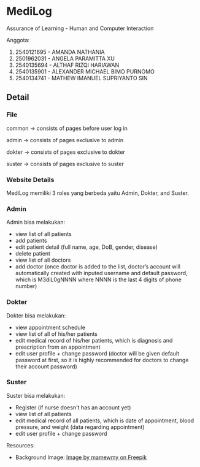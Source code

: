 # MediLog

Assurance of Learning - Human and Computer Interaction

Anggota:
1. 2540121695 - AMANDA NATHANIA
2. 2501962031 - ANGELA PARAMITTA XU
3. 2540135694 - ALTHAF RIZQI HARIAWAN
4. 2540135901 - ALEXANDER MICHAEL BIMO PURNOMO
5. 2540134741 - MATHEW IMANUEL SUPRIYANTO SIN

## Detail
### File 
common -> consists of pages before user log in

admin -> consists of pages exclusive to admin

dokter -> consists of pages exclusive to dokter

suster -> consists of pages exclusive to suster


### Website Details
MediLog memiliki 3 roles yang berbeda yaitu Admin, Dokter, and Suster.

### Admin
Admin bisa melakukan:
- view list of all patients
- add patients
- edit patient detail (full name, age, DoB, gender, disease)
- delete patient
- view list of all doctors
- add doctor (once doctor is added to the list, doctor’s account will automatically created with inputed username and default password, which is M3diL0gNNNN where NNNN is the last 4 digits of phone number)

### Dokter
Dokter bisa melakukan:
- view appointment schedule
- view list of all of his/her patients
- edit medical record of his/her patients, which is diagnosis and prescription from an appointment
- edit user profile + change password (doctor will be given default password at first, so it is highly recommended for doctors to change their account password)

### Suster
Suster bisa melakukan:
- Register (if nurse doesn't has an account yet)
- view list of all patients
- edit medical record of all patients, which is date of appointment, blood pressure, and weight (data regarding appointment)
- edit user profile + change password

Resources:

- Background Image: [Image by mamewmy on Freepik](https://www.freepik.com/free-vector/doctor-tools-medical-elements-pattern-cartoon-hand-drawn-cartoon-art-illustration_16951152.htm)
